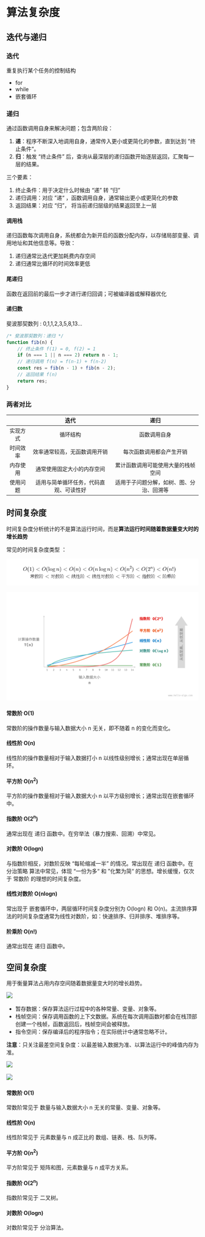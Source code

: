 # 算法复杂度



##  迭代与递归

### 迭代

重复执行某个任务的控制结构

- for
- while
- 嵌套循环



### 递归

通过函数调用自身来解决问题；包含两阶段：

1. **递**：程序不断深入地调用自身，通常传入更小或更简化的参数，直到达到 ”终止条件“。
2. **归**：触发 “终止条件” 后，查询从最深层的递归函数开始逐层返回，汇聚每一层的结果。

三个要素：

1. 终止条件：用于决定什么时候由 “递” 转 “归”
2. 递归调用：对应 ”递“ ，函数调用自身，通常输出更小或更简化的参数
3. 返回结果：对应 “归”， 将当前递归层级的结果返回至上一层

#### 调用栈

 递归函数每次调用自身，系统都会为新开启的函数分配内存，以存储局部变量、调用地址和其他信息等。导致： 

1. 递归通常比迭代更加耗费内存空间
2. 递归通常比循环的时间效率更低

#### 尾递归

函数在返回前的最后一步才进行递归回调；可被编译器或解释器优化

#### 递归数

 斐波那契数列 : 0,1,1,2,3,5,8,13...

```js
/* 斐波那契数列：递归 */
function fib(n) {
    // 终止条件 f(1) = 0, f(2) = 1
    if (n === 1 || n === 2) return n - 1;
    // 递归调用 f(n) = f(n-1) + f(n-2)
    const res = fib(n - 1) + fib(n - 2);
    // 返回结果 f(n)
    return res;
}
```



### 两者对比

|          |                  迭代                  |                   递归                   |
| :------: | :------------------------------------: | :--------------------------------------: |
| 实现方式 |                循环结构                |               函数调用自身               |
| 时间效率 |      效率通常较高，无函数调用开销      |         每次函数调用都会产生开销         |
| 内存使用 |       通常使用固定大小的内存空间       |    累计函数调用可能使用大量的栈帧空间    |
| 使用问题 | 适用与简单循环任务，代码直观、可读性好 | 适用于子问题分解，如树、图、分治、回溯等 |





## 时间复杂度

时间复杂度分析统计的不是算法运行时间，而是**算法运行时间随着数据量变大时的增长趋势**



 常见的时间复杂度类型 ：

![](.\images\常见的时间复杂度类型比较.png)

![](.\images\常见的时间复杂度类型.png)

#### 常数阶 O(1)

常数阶的操作数量与输入数据大小 n 无关，即不随着 n 的变化而变化。

#### 线性阶 O(n)

线性阶的操作数量相对于输入数据打小 n 以线性级别增长；通常出现在单层循环。

#### 平方阶 O(n<sup>2</sup>)

平方阶的操作数量相对于输入数据大小 n 以平方级别增长；通常出现在嵌套循环中。

#### 指数阶 O(2<sup>n</sup>)

通常出现在 递归 函数中。在穷举法（暴力搜索、回溯）中常见。

#### 对数阶 O(logn)

与指数阶相反，对数阶反映 “每轮缩减一半” 的情况。常出现在 递归 函数中。在 分治策略 算法中常见，体现 “一份为多“ 和 ”化繁为简“ 的思想。增长缓慢，仅次于 常数阶 的理想的时间复杂度。

#### 线性对数阶 O(nlogn)

常出现于 嵌套循环中，两层循环时间复杂度分别为 O(logn) 和 O(n)。主流排序算法的时间复杂度通常为线性对数阶，如：快速排序、归并排序、堆排序等。

#### 阶乘阶 O(n!)

通常出现在 递归 函数中。





## 空间复杂度

用于衡量算法占用内存空间随着数据量变大时的增长趋势。

![](E:\personalData\知识总结\算法\images\算法使用的相关空间.png)

- 暂存数据：保存算法运行过程中的各种常量、变量、对象等。
- 栈帧空间：保存调用函数的上下文数据。系统在每次调用函数时都会在栈顶部创建一个栈帧，函数返回后，栈帧空间会被释放。
- 指令空间：保存编译后的程序指令；在实际统计中通常忽略不计。

**注意**：只关注最差空间复杂度：以最差输入数据为准、以算法运行中的峰值内存为准。

![](E:\personalData\知识总结\算法\images\常见的空间复杂度类型比较.png)

![](E:\personalData\知识总结\算法\images\常见的空间复杂度类型.png)

#### 常数阶 O(1)

常数阶常见于 数量与输入数据大小 n 无关的常量、变量、对象等。

#### 线性阶 O(n)

线性阶常见于 元素数量与 n 成正比的 数组、链表、栈、队列等。

#### 平方阶 O(n<sup>2</sup>)

平方阶常见于 矩阵和图，元素数量与 n 成平方关系。

#### 指数阶 O(2<sup>n</sup>)

指数阶常见于 二叉树。

#### 对数阶 O(logn)

对数阶常见于 分治算法。























